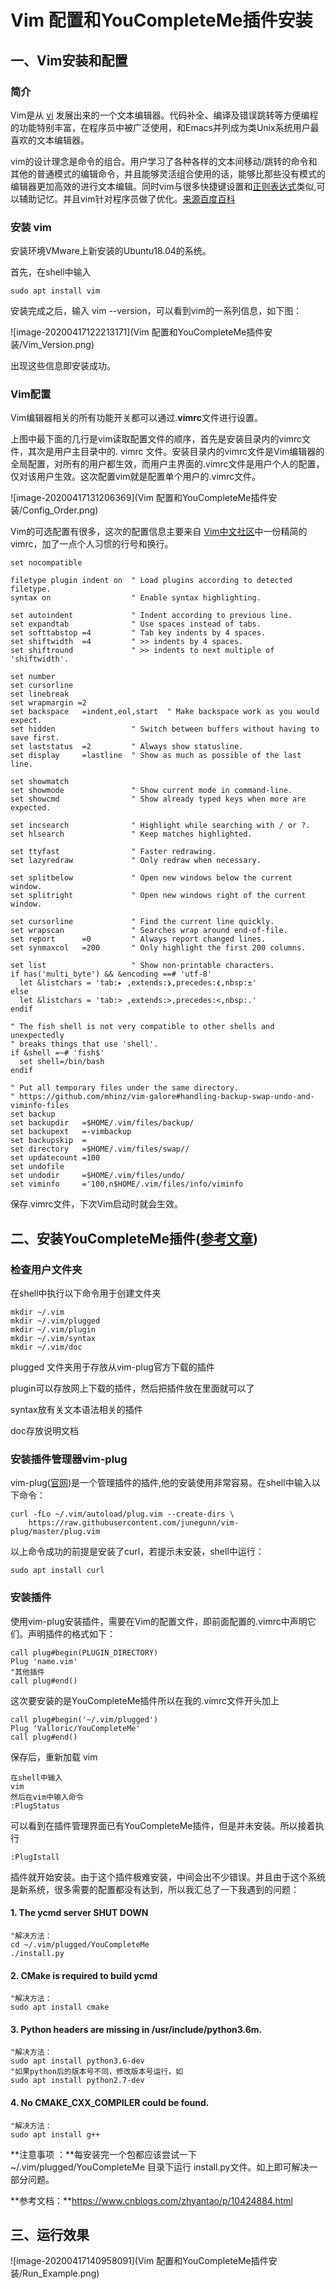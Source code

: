 # Vim 配置和YouCompleteMe插件安装

## 一、Vim安装和配置

### 简介

Vim是从 [vi](https://baike.baidu.com/item/vi/5043202) 发展出来的一个文本编辑器。代码补全、编译及错误跳转等方便编程的功能特别丰富，在程序员中被广泛使用，和Emacs并列成为类Unix系统用户最喜欢的文本编辑器。

vim的设计理念是命令的组合。用户学习了各种各样的文本间移动/跳转的命令和其他的普通模式的编辑命令，并且能够灵活组合使用的话，能够比那些没有模式的编辑器更加高效的进行文本编辑。同时vim与很多快捷键设置和[正则表达式](https://baike.baidu.com/item/正则表达式)类似,可以辅助记忆。并且vim针对程序员做了优化。[来源百度百科](https://baike.baidu.com/item/VIM/60410?fr=aladdin)

### 安装 vim

安装环境VMware上新安装的Ubuntu18.04的系统。

首先，在shell中输入

```shell
sudo apt install vim  
```
安装完成之后，输入 vim --version，可以看到vim的一系列信息，如下图：

![image-20200417122213171](Vim 配置和YouCompleteMe插件安装/Vim_Version.png)

出现这些信息即安装成功。

### Vim配置

Vim编辑器相关的所有功能开关都可以通过.**vimrc**文件进行设置。

上图中最下面的几行是vim读取配置文件的顺序，首先是安装目录内的vimrc文件，其次是用户主目录中的. vimrc 文件。安装目录内的vimrc文件是Vim编辑器的全局配置，对所有的用户都生效，而用户主界面的.vimrc文件是用户个人的配置，仅对该用户生效。这次配置vim就是配置单个用户的.vimrc文件。

![image-20200417131206369](Vim 配置和YouCompleteMe插件安装/Config_Order.png)

Vim的可选配置有很多，这次的配置信息主要来自 [Vim中文社区](https://github.com/wsdjeg/vim-galore-zh_cn/blob/master/contents/minimal-vimrc.vim)中一份精简的vimrc，加了一点个人习惯的行号和换行。

```shell
set nocompatible

filetype plugin indent on  " Load plugins according to detected filetype.
syntax on                  " Enable syntax highlighting.

set autoindent             " Indent according to previous line.
set expandtab              " Use spaces instead of tabs.
set softtabstop =4         " Tab key indents by 4 spaces.
set shiftwidth  =4         " >> indents by 4 spaces.
set shiftround             " >> indents to next multiple of 'shiftwidth'.

set number
set cursorline
set linebreak
set wrapmargin =2
set backspace   =indent,eol,start  " Make backspace work as you would expect.
set hidden                 " Switch between buffers without having to save first.
set laststatus  =2         " Always show statusline.
set display     =lastline  " Show as much as possible of the last line.

set showmatch
set showmode               " Show current mode in command-line.
set showcmd                " Show already typed keys when more are expected.

set incsearch              " Highlight while searching with / or ?.
set hlsearch               " Keep matches highlighted.

set ttyfast                " Faster redrawing.
set lazyredraw             " Only redraw when necessary.

set splitbelow             " Open new windows below the current window.
set splitright             " Open new windows right of the current window.

set cursorline             " Find the current line quickly.
set wrapscan               " Searches wrap around end-of-file.
set report      =0         " Always report changed lines.
set synmaxcol   =200       " Only highlight the first 200 columns.

set list                   " Show non-printable characters.
if has('multi_byte') && &encoding ==# 'utf-8'
  let &listchars = 'tab:▸ ,extends:❯,precedes:❮,nbsp:±'
else
  let &listchars = 'tab:> ,extends:>,precedes:<,nbsp:.'
endif

" The fish shell is not very compatible to other shells and unexpectedly
" breaks things that use 'shell'.
if &shell =~# 'fish$'
  set shell=/bin/bash
endif

" Put all temporary files under the same directory.
" https://github.com/mhinz/vim-galore#handling-backup-swap-undo-and-viminfo-files
set backup
set backupdir   =$HOME/.vim/files/backup/
set backupext   =-vimbackup
set backupskip  =
set directory   =$HOME/.vim/files/swap//
set updatecount =100
set undofile
set undodir     =$HOME/.vim/files/undo/
set viminfo     ='100,n$HOME/.vim/files/info/viminfo
```

保存.vimrc文件，下次Vim启动时就会生效。

## 二、安装YouCompleteMe插件([参考文章](https://blog.csdn.net/shenlong1356/article/details/91379311?depth_1-utm_source=distribute.pc_relevant.none-task-blog-BlogCommendFromBaidu-2&utm_source=distribute.pc_relevant.none-task-blog-BlogCommendFromBaidu-2))

### 检查用户文件夹

在shell中执行以下命令用于创建文件夹

```shell
mkdir ~/.vim
mkdir ~/.vim/plugged
mkdir ~/.vim/plugin
mkdir ~/.vim/syntax
mkdir ~/.vim/doc
```

plugged 文件夹用于存放从vim-plug官方下载的插件

plugin可以存放网上下载的插件，然后把插件放在里面就可以了

syntax放有关文本语法相关的插件

doc存放说明文档

### 安装插件管理器vim-plug

vim-plug([官网](https://github.com/junegunn/vim-plug))是一个管理插件的插件,他的安装使用非常容易。在shell中输入以下命令：

```shell
curl -fLo ~/.vim/autoload/plug.vim --create-dirs \
    https://raw.githubusercontent.com/junegunn/vim-plug/master/plug.vim
```

以上命令成功的前提是安装了curl，若提示未安装，shell中运行：

```shell
sudo apt install curl
```

### 安装插件

使用vim-plug安装插件，需要在Vim的配置文件，即前面配置的.vimrc中声明它们。声明插件的格式如下：

```shell
call plug#begin(PLUGIN_DIRECTORY)
Plug 'name.vim'
"其他插件
call plug#end()
```

这次要安装的是YouCompleteMe插件所以在我的.vimrc文件开头加上

```shell
call plug#begin('~/.vim/plugged')
Plug 'Valloric/YouCompleteMe'
call plug#end()
```

保存后，重新加载 vim

```shell
在shell中输入
vim
然后在vim中输入命令
:PlugStatus
```

可以看到在插件管理界面已有YouCompleteMe插件，但是并未安装。所以接着执行 

```shell
:PlugIstall
```

插件就开始安装。由于这个插件极难安装，中间会出不少错误。并且由于这个系统是新系统，很多需要的配置都没有达到，所以我汇总了一下我遇到的问题：

#### 1. The ycmd server SHUT DOWN

```shell
"解决方法：
cd ~/.vim/plugged/YouCompleteMe 
./install.py
```

#### 2. CMake is required to build ycmd

```shell
"解决方法：
sudo apt install cmake
```

#### 3. Python headers are missing in /usr/include/python3.6m.

```shell
"解决方法：
sudo apt install python3.6-dev
"如果python后的版本号不同，修改版本号运行，如 
sudo apt install python2.7-dev
```

#### 4. No CMAKE_CXX_COMPILER could be found.

```shell
"解决方法：
sudo apt install g++
```

**注意事项 ：**每安装完一个包都应该尝试一下 ~/.vim/plugged/YouCompleteMe 目录下运行 install.py文件。如上即可解决一部分问题。

**参考文档：**https://www.cnblogs.com/zhyantao/p/10424884.html

## 三、运行效果

![image-20200417140958091](Vim 配置和YouCompleteMe插件安装/Run_Example.png)